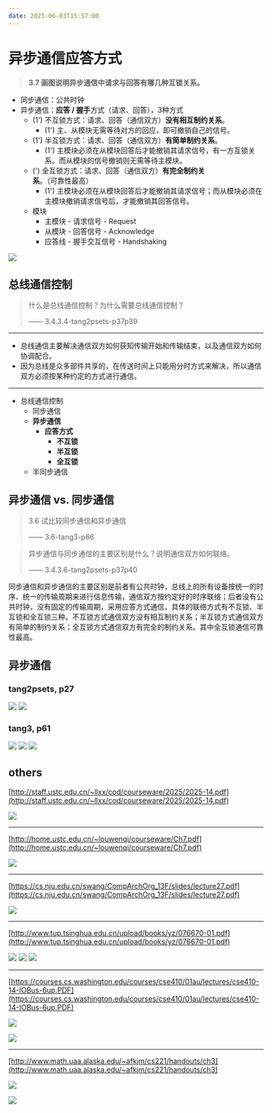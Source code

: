 ```yaml
---
date: 2025-06-03T15:57:00
---
```


# 异步通信应答方式

> **3.7 画图说明异步通信中请求与回答有哪几种互锁关系。**

- 同步通信：公共时钟
- 异步通信：**应答 / 握手**方式（请求、回答），3种方式
	- (1') 不互锁方式：请求、回答（通信双方）**没有相互制约关系**。
		- (1') 主、从模块无需等待对方的回应，即可撤销自己的信号。
	- (1') 半互锁方式：请求、回答（通信双方）**有简单制约关系**。
		- (1') 主模块必须在从模块回答后才能撤销其请求信号，有一方互锁关系。而从模块的信号撤销则无需等待主模块。
	- (') 全互锁方式：请求、回答（通信双方）**有完全制约关系**。（可靠性最高）
		- (1') 主模块必须在从模块回答后才能撤销其请求信号；而从模块必须在主模块撤销请求信号后，才能撤销其回答信号。
	- 模块
		- 主模块 - 请求信号 - Request
		- 从模块 - 回答信号 - Acknowledge
		- 应答线 - 握手交互信号 - Handshaking

![](assets/pic3.18-异步通信中请求与回答的互锁-tang3-p62.png)

## 总线通信控制

> 什么是总线通信控制？为什么需要总线通信控制？
> 
> —— 3.4.3.4-tang2psets-p37p39

---

- 总线通信主要解决通信双方如何获知传输开始和传输结束，以及通信双方如何协调配合。
- 因为总线是众多部件共享的，在传送时间上只能用分时方式来解决，所以通信双方必须按某种约定的方式进行通信。

---

- 总线通信控制
	- 同步通信
	- **异步通信**
		- **应答方式**
			- **不互锁**
			- **半互锁**
			- **全互锁**
	- 半同步通信

## 异步通信 vs. 同步通信

> 3.6 试比较同步通信和异步通信
> 
> —— 3.6-tang3-p66

> 异步通信与同步通信的主要区别是什么？说明通信双方如何联络。
> 
> —— 3.4.3.6-tang2psets-p37p40

同步通信和异步通信的主要区别是前者有公共时钟，总线上的所有设备按统一的时序、统一的传输周期来进行信息传输，通信双方按约定好的时序联络；后者没有公共时钟，没有固定的传输周期，采用应答方式通信，具体的联络方式有不互锁、半互锁和全互锁三种。不互锁方式通信双方没有相互制约关系；半互锁方式通信双方有简单的制约关系；全互锁方式通信双方有完全的制约关系。其中全互锁通信可靠性最高。

## 异步通信

### tang2psets, p27

![](assets/异步通信-tang2psets-p27.png)
![](assets/异步通信-tang2psets-p28.png)

### tang3, p61

![](assets/异步通信-tang3-p61.png)
![](assets/异步通信-tang3-p62.png)
![](assets/pic3.18-异步通信中请求与回答的互锁-tang3-p62.png)

## others

[http://staff.ustc.edu.cn/~llxx/cod/courseware/2025/2025-14.pdf](http://staff.ustc.edu.cn/~llxx/cod/courseware/2025/2025-14.pdf)

![](assets/Pasted%20image%2020250603160917.png)

---

[http://home.ustc.edu.cn/~louwenqi/courseware/Ch7.pdf](http://home.ustc.edu.cn/~louwenqi/courseware/Ch7.pdf)

![](assets/Pasted%20image%2020250603161757.png)

---

[https://cs.nju.edu.cn/swang/CompArchOrg_13F/slides/lecture27.pdf](https://cs.nju.edu.cn/swang/CompArchOrg_13F/slides/lecture27.pdf)

![](assets/Pasted%20image%2020250603161902.png)

---

[http://www.tup.tsinghua.edu.cn/upload/books/yz/076670-01.pdf](http://www.tup.tsinghua.edu.cn/upload/books/yz/076670-01.pdf)

![](assets/Pasted%20image%2020250603161309.png)
![](assets/Pasted%20image%2020250603161448.png)
![](assets/Pasted%20image%2020250603161534.png)

---

[https://courses.cs.washington.edu/courses/cse410/01au/lectures/cse410-14-IOBus-6up.PDF](https://courses.cs.washington.edu/courses/cse410/01au/lectures/cse410-14-IOBus-6up.PDF)

![](assets/Pasted%20image%2020250603160145.png)

![](assets/Pasted%20image%2020250603160228.png)

---

[http://www.math.uaa.alaska.edu/~afkjm/cs221/handouts/ch3](http://www.math.uaa.alaska.edu/~afkjm/cs221/handouts/ch3)

![](assets/Pasted%20image%2020250603160355.png)

![](assets/Pasted%20image%2020250603160408.png)

